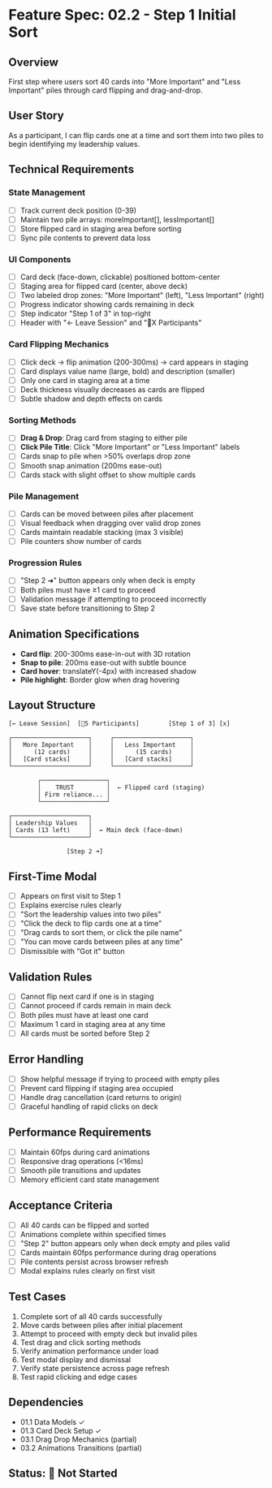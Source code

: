# Feature Spec: 02.2 - Step 1 Initial Sort

## Overview
First step where users sort 40 cards into "More Important" and "Less Important" piles through card flipping and drag-and-drop.

## User Story
As a participant, I can flip cards one at a time and sort them into two piles to begin identifying my leadership values.

## Technical Requirements

### State Management
- [ ] Track current deck position (0-39)
- [ ] Maintain two pile arrays: moreImportant[], lessImportant[]
- [ ] Store flipped card in staging area before sorting
- [ ] Sync pile contents to prevent data loss

### UI Components
- [ ] Card deck (face-down, clickable) positioned bottom-center
- [ ] Staging area for flipped card (center, above deck)
- [ ] Two labeled drop zones: "More Important" (left), "Less Important" (right)
- [ ] Progress indicator showing cards remaining in deck
- [ ] Step indicator "Step 1 of 3" in top-right
- [ ] Header with "← Leave Session" and "👥X Participants"

### Card Flipping Mechanics
- [ ] Click deck → flip animation (200-300ms) → card appears in staging
- [ ] Card displays value name (large, bold) and description (smaller)
- [ ] Only one card in staging area at a time
- [ ] Deck thickness visually decreases as cards are flipped
- [ ] Subtle shadow and depth effects on cards

### Sorting Methods
- [ ] **Drag & Drop**: Drag card from staging to either pile
- [ ] **Click Pile Title**: Click "More Important" or "Less Important" labels
- [ ] Cards snap to pile when >50% overlaps drop zone
- [ ] Smooth snap animation (200ms ease-out)
- [ ] Cards stack with slight offset to show multiple cards

### Pile Management
- [ ] Cards can be moved between piles after placement
- [ ] Visual feedback when dragging over valid drop zones
- [ ] Cards maintain readable stacking (max 3 visible)
- [ ] Pile counters show number of cards

### Progression Rules
- [ ] "Step 2 ➜" button appears only when deck is empty
- [ ] Both piles must have ≥1 card to proceed
- [ ] Validation message if attempting to proceed incorrectly
- [ ] Save state before transitioning to Step 2

## Animation Specifications
- **Card flip**: 200-300ms ease-in-out with 3D rotation
- **Snap to pile**: 200ms ease-out with subtle bounce
- **Card hover**: translateY(-4px) with increased shadow
- **Pile highlight**: Border glow when drag hovering

## Layout Structure
```
[← Leave Session]  [👥5 Participants]        [Step 1 of 3] [x]

┌─────────────────────┐     ┌─────────────────────┐
│   More Important    │     │   Less Important    │
│      (12 cards)     │     │      (15 cards)     │
│   [Card stacks]     │     │   [Card stacks]     │
└─────────────────────┘     └─────────────────────┘

        ┌──────────────────┐
        │    TRUST         │  ← Flipped card (staging)
        │ Firm reliance... │
        └──────────────────┘

┌─────────────────────┐
│ Leadership Values   │
│ Cards (13 left)     │  ← Main deck (face-down)
└─────────────────────┘

                [Step 2 ➜]
```

## First-Time Modal
- [ ] Appears on first visit to Step 1
- [ ] Explains exercise rules clearly
- [ ] "Sort the leadership values into two piles"
- [ ] "Click the deck to flip cards one at a time"
- [ ] "Drag cards to sort them, or click the pile name"
- [ ] "You can move cards between piles at any time"
- [ ] Dismissible with "Got it" button

## Validation Rules
- [ ] Cannot flip next card if one is in staging
- [ ] Cannot proceed if cards remain in main deck
- [ ] Both piles must have at least one card
- [ ] Maximum 1 card in staging area at any time
- [ ] All cards must be sorted before Step 2

## Error Handling
- [ ] Show helpful message if trying to proceed with empty piles
- [ ] Prevent card flipping if staging area occupied
- [ ] Handle drag cancellation (card returns to origin)
- [ ] Graceful handling of rapid clicks on deck

## Performance Requirements
- [ ] Maintain 60fps during card animations
- [ ] Responsive drag operations (<16ms)
- [ ] Smooth pile transitions and updates
- [ ] Memory efficient card state management

## Acceptance Criteria
- [ ] All 40 cards can be flipped and sorted
- [ ] Animations complete within specified times
- [ ] "Step 2" button appears only when deck empty and piles valid
- [ ] Cards maintain 60fps performance during drag operations
- [ ] Pile contents persist across browser refresh
- [ ] Modal explains rules clearly on first visit

## Test Cases
1. Complete sort of all 40 cards successfully
2. Move cards between piles after initial placement
3. Attempt to proceed with empty deck but invalid piles
4. Test drag and click sorting methods
5. Verify animation performance under load
6. Test modal display and dismissal
7. Verify state persistence across page refresh
8. Test rapid clicking and edge cases

## Dependencies
- 01.1 Data Models ✓
- 01.3 Card Deck Setup ✓
- 03.1 Drag Drop Mechanics (partial)
- 03.2 Animations Transitions (partial)

## Status: 🔴 Not Started